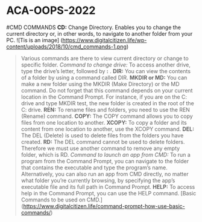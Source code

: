 # ACA-OOPS-2022
#CMD COMMANDS
**CD:** Change Directory. Enables you to change the current directory or, in other words, to navigate to another folder from your PC.
![Tis is an image] (https://www.digitalcitizen.life/wp-content/uploads/2018/10/cmd_commands-1.png)
>Various commands are there to view current directory or change to specific folder.
*Command to change drive:* To access another drive, type the drive’s letter, followed by **:** .
**DIR:** You can view the contents of a folder by using a command called DIR.
**MKDIR or MD:** You can make a new folder using the MKDIR (Make Directory) or the MD command.
>Do not forget that this command depends on your current location in the Command Prompt. For instance, if you are on the C: drive and type MKDIR test, the new folder is created in the
 root of the C: drive.
**REN:** To rename files and folders, you need to use the REN (Rename) command. 
**COPY:** The COPY command allows you to copy files from one location to another. 
**XCOPY:** To copy a folder and its content from one location to another, use the XCOPY command.
**DEL:** The DEL (Delete) is used to delete files from the folders you have created.
**RD:** The DEL command cannot be used to delete folders. Therefore we must use another command to remove any empty folder, which is RD.
*Command to launch an app from CMD:* To run a program from the Command Prompt, you can navigate to the folder that contains the executable and type the program’s name.
>Alternatively, you can also run an app from CMD directly, no matter what folder you’re currently browsing, by specifying the app’s executable file and its full path in Command Prompt. 
**HELP:** To access help in the Command Prompt, you can use the HELP command.
[Basic Commands to be used on CMD.] (https://www.digitalcitizen.life/command-prompt-how-use-basic-commands/)
